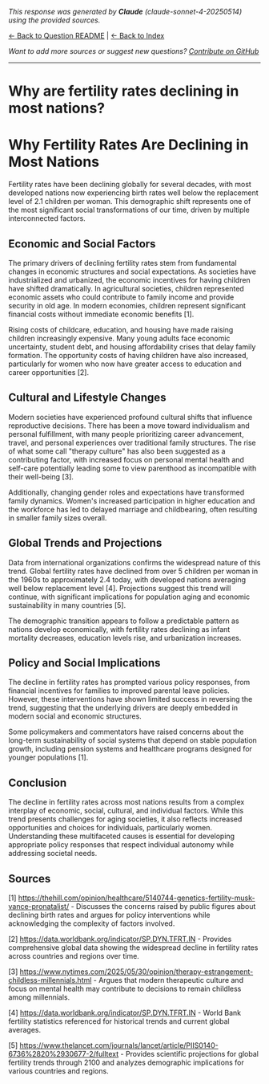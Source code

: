 <!-- 
Generated by: claude
Model: claude-sonnet-4-20250514
Prompt type: sources
Generated at: 2025-06-12T11:04:47.081135
-->

*This response was generated by **Claude** (claude-sonnet-4-20250514) using the provided sources.*

[← Back to Question README](README.md) | [← Back to Index](../README.md)

*Want to add more sources or suggest new questions? [Contribute on GitHub](https://github.com/justinwest/SuggestedSources)*

---

# Why are fertility rates declining in most nations?

# Why Fertility Rates Are Declining in Most Nations

Fertility rates have been declining globally for several decades, with most developed nations now experiencing birth rates well below the replacement level of 2.1 children per woman. This demographic shift represents one of the most significant social transformations of our time, driven by multiple interconnected factors.

## Economic and Social Factors

The primary drivers of declining fertility rates stem from fundamental changes in economic structures and social expectations. As societies have industrialized and urbanized, the economic incentives for having children have shifted dramatically. In agricultural societies, children represented economic assets who could contribute to family income and provide security in old age. In modern economies, children represent significant financial costs without immediate economic benefits [1].

Rising costs of childcare, education, and housing have made raising children increasingly expensive. Many young adults face economic uncertainty, student debt, and housing affordability crises that delay family formation. The opportunity costs of having children have also increased, particularly for women who now have greater access to education and career opportunities [2].

## Cultural and Lifestyle Changes

Modern societies have experienced profound cultural shifts that influence reproductive decisions. There has been a move toward individualism and personal fulfillment, with many people prioritizing career advancement, travel, and personal experiences over traditional family structures. The rise of what some call "therapy culture" has also been suggested as a contributing factor, with increased focus on personal mental health and self-care potentially leading some to view parenthood as incompatible with their well-being [3].

Additionally, changing gender roles and expectations have transformed family dynamics. Women's increased participation in higher education and the workforce has led to delayed marriage and childbearing, often resulting in smaller family sizes overall.

## Global Trends and Projections

Data from international organizations confirms the widespread nature of this trend. Global fertility rates have declined from over 5 children per woman in the 1960s to approximately 2.4 today, with developed nations averaging well below replacement level [4]. Projections suggest this trend will continue, with significant implications for population aging and economic sustainability in many countries [5].

The demographic transition appears to follow a predictable pattern as nations develop economically, with fertility rates declining as infant mortality decreases, education levels rise, and urbanization increases.

## Policy and Social Implications

The decline in fertility rates has prompted various policy responses, from financial incentives for families to improved parental leave policies. However, these interventions have shown limited success in reversing the trend, suggesting that the underlying drivers are deeply embedded in modern social and economic structures.

Some policymakers and commentators have raised concerns about the long-term sustainability of social systems that depend on stable population growth, including pension systems and healthcare programs designed for younger populations [1].

## Conclusion

The decline in fertility rates across most nations results from a complex interplay of economic, social, cultural, and individual factors. While this trend presents challenges for aging societies, it also reflects increased opportunities and choices for individuals, particularly women. Understanding these multifaceted causes is essential for developing appropriate policy responses that respect individual autonomy while addressing societal needs.

## Sources

[1] https://thehill.com/opinion/healthcare/5140744-genetics-fertility-musk-vance-pronatalist/ - Discusses the concerns raised by public figures about declining birth rates and argues for policy interventions while acknowledging the complexity of factors involved.

[2] https://data.worldbank.org/indicator/SP.DYN.TFRT.IN - Provides comprehensive global data showing the widespread decline in fertility rates across countries and regions over time.

[3] https://www.nytimes.com/2025/05/30/opinion/therapy-estrangement-childless-millennials.html - Argues that modern therapeutic culture and focus on mental health may contribute to decisions to remain childless among millennials.

[4] https://data.worldbank.org/indicator/SP.DYN.TFRT.IN - World Bank fertility statistics referenced for historical trends and current global averages.

[5] https://www.thelancet.com/journals/lancet/article/PIIS0140-6736%2820%2930677-2/fulltext - Provides scientific projections for global fertility trends through 2100 and analyzes demographic implications for various countries and regions.